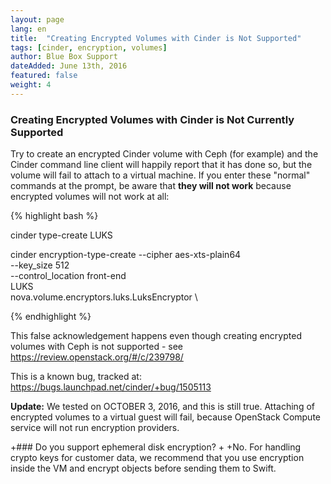 ```yaml
---
layout: page
lang: en
title:  "Creating Encrypted Volumes with Cinder is Not Supported"
tags: [cinder, encryption, volumes]
author: Blue Box Support
dateAdded: June 13th, 2016
featured: false
weight: 4
---
```


### Creating Encrypted Volumes with Cinder is Not Currently Supported  

Try to create an encrypted Cinder volume with Ceph (for example) and the Cinder command line client will happily report that it has done so, but the volume will fail to attach to a virtual machine. If you enter these "normal" commands at the prompt, be aware that **they will not work** because encrypted volumes will not work at all:

{% highlight bash %}

cinder type-create LUKS

cinder encryption-type-create --cipher aes-xts-plain64 \
--key_size 512 \
--control_location front-end \
LUKS \
nova.volume.encryptors.luks.LuksEncryptor \

{% endhighlight %}

This false acknowledgement happens even though creating encrypted volumes with Ceph is not supported - see https://review.openstack.org/#/c/239798/

This is a known bug, tracked at: https://bugs.launchpad.net/cinder/+bug/1505113

**Update:**  We tested on OCTOBER 3, 2016, and this is still true. Attaching of encrypted volumes to a virtual guest will fail, because OpenStack Compute service will not run encryption providers.

+### Do you support ephemeral disk encryption?
+
+No. For handling crypto keys for customer data, we recommend that you use encryption inside the VM and encrypt objects before sending them to Swift.
